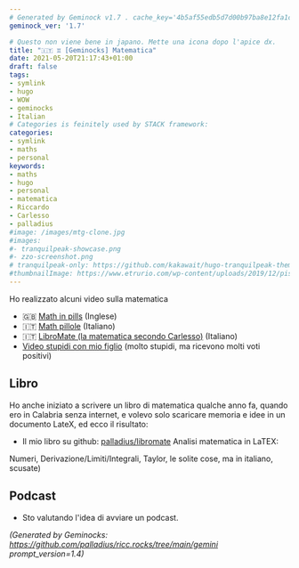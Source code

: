 ```yaml
---
# Generated by Geminock v1.7 . cache_key='4b5af55edb5d7d00b97ba8e12fa1c5d1c8ecd10858f662a0a78ad68a6aae7cf4-it.yaml'
geminock_ver: '1.7'

# Questo non viene bene in japano. Mette una icona dopo l'apice dx.
title: "🇮🇹 ♊ [Geminocks] Matematica"
date: 2021-05-20T21:17:43+01:00
draft: false
tags:
- symlink
- hugo
- WOW
- geminocks
- Italian
# Categories is feinitely used by STACK framework:
categories:
- symlink
- maths
- personal
keywords:
- maths
- hugo
- personal
- matematica
- Riccardo
- Carlesso
- palladius
#image: /images/mtg-clone.jpg
#images:
#- tranquilpeak-showcase.png
#- zzo-screenshot.png
# tranquilpeak-only: https://github.com/kakawait/hugo-tranquilpeak-theme/blob/master/docs/user.md#image
#thumbnailImage: https://www.etrurio.com/wp-content/uploads/2019/12/pistacchi-scaled.jpg
---
```

Ho realizzato alcuni video sulla matematica
* 🇬🇧 [Math in pills](https://www.youtube.com/playlist?list=PLLW_mrnzxmSo-Q841ZuBDxcIHHX4iGZkX) (Inglese)
* 🇮🇹 [Math pillole](https://www.youtube.com/playlist?list=PLLW_mrnzxmSp_zuV3OzY_Wksf6_dP-Ifn) (Italiano)
* 🇮🇹  [LibroMate (la matematica secondo Carlesso)](https://www.youtube.com/playlist?list=PLLW_mrnzxmSofo9gxu_NsWYl9c9NNmjZ6) (Italiano)
* [Video stupidi con mio figlio](https://www.youtube.com/playlist?list=PLLW_mrnzxmSpYyZ3zBOuRjNMpVOlSIlzi) (molto stupidi, ma ricevono molti voti positivi)

## Libro

Ho anche iniziato a scrivere un libro di matematica qualche anno fa, quando ero in Calabria senza internet, e volevo solo scaricare
memoria e idee in un documento LateX, ed ecco il risultato:

* Il mio libro su github: [palladius/libromate](https://github.com/palladius/libromate) Analisi matematica in LaTEX:

Numeri, Derivazione/Limiti/Integrali, Taylor, le solite cose, ma in italiano, scusate)

## Podcast

* Sto valutando l'idea di avviare un podcast.


<!--
    From: go/ricc-math
-->


*(Generated by Geminocks: https://github.com/palladius/ricc.rocks/tree/main/gemini prompt_version=1.4)*